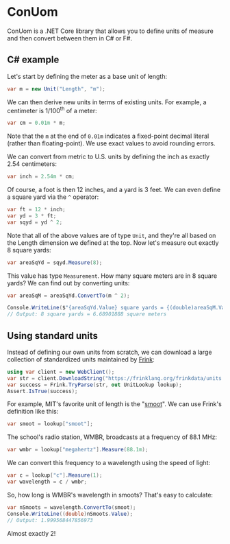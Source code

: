 # ConUom
ConUom is a .NET Core library that allows you to define units of measure and then convert between them in C# or F#.
## C# example
Let's start by defining the meter as a base unit of length:
```csharp
var m = new Unit("Length", "m");
```
We can then derive new units in terms of existing units. For example, a centimeter is 1/100<sup>th</sup> of a meter:
```csharp
var cm = 0.01m * m;
```
Note that the `m` at the end of `0.01m` indicates a fixed-point decimal literal (rather than floating-point). We use exact values to avoid rounding errors.

We can convert from metric to U.S. units by defining the inch as exactly 2.54 centimeters:
```csharp
var inch = 2.54m * cm;
```
Of course, a foot is then 12 inches, and a yard is 3 feet. We can even define a square yard via the `^` operator:
```csharp
var ft = 12 * inch;
var yd = 3 * ft;
var sqyd = yd ^ 2;
```
Note that all of the above values are of type `Unit`, and they're all based on the Length dimension we defined at the top. Now let's measure out exactly 8 square yards:
```csharp
var areaSqYd = sqyd.Measure(8);
```
This value has type `Measurement`. How many square meters are in 8 square yards? We can find out by converting units:
```csharp
var areaSqM = areaSqYd.ConvertTo(m ^ 2);

Console.WriteLine($"{areaSqYd.Value} square yards = {(double)areaSqM.Value} square meters");
// Output: 8 square yards = 6.68901888 square meters
```
## Using standard units
Instead of defining our own units from scratch, we can download a large collection of standardized units maintained by [Frink](https://frinklang.org/frinkdata/units.txt):
```csharp
using var client = new WebClient();
var str = client.DownloadString("https://frinklang.org/frinkdata/units.txt");
var success = Frink.TryParse(str, out UnitLookup lookup);
Assert.IsTrue(success);
```
For example, MIT's favorite unit of length is the "[smoot](https://en.wikipedia.org/wiki/Smoot)". We can use Frink's definition like this:
```csharp
var smoot = lookup["smoot"];
```
The school's radio station, WMBR, broadcasts at a frequency of 88.1 MHz:
```csharp
var wmbr = lookup["megahertz"].Measure(88.1m);
```
We can convert this frequency to a wavelength using the speed of light:
```csharp
var c = lookup["c"].Measure(1);
var wavelength = c / wmbr;
```
So, how long is WMBR's wavelength in smoots? That's easy to calculate:
```csharp
var nSmoots = wavelength.ConvertTo(smoot);
Console.WriteLine((double)nSmoots.Value);
// Output: 1.999568447856973
```
 Almost exactly 2!
<!--stackedit_data:
eyJoaXN0b3J5IjpbLTE4MjQ2OTE5NTUsLTE5OTAzMTUxMDUsLT
Y1NTk3MTYzNSw2NzYxNzc0NDUsOTUzODY0MzA4XX0=
-->